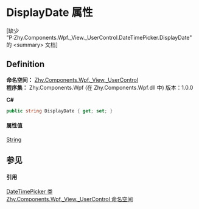 # DisplayDate 属性


\[缺少 "P:Zhy.Components.Wpf._View._UserControl.DateTimePicker.DisplayDate" 的 &lt;summary&gt; 文档\]



## Definition
**命名空间：** <a href="N_Zhy_Components_Wpf__View__UserControl">Zhy.Components.Wpf._View._UserControl</a>  
**程序集：** Zhy.Components.Wpf (在 Zhy.Components.Wpf.dll 中) 版本：1.0.0

**C#**
``` C#
public string DisplayDate { get; set; }
```



#### 属性值
<a href="https://learn.microsoft.com/dotnet/api/system.string" target="_blank" rel="noopener noreferrer">String</a>

## 参见


#### 引用
<a href="T_Zhy_Components_Wpf__View__UserControl_DateTimePicker">DateTimePicker 类</a>  
<a href="N_Zhy_Components_Wpf__View__UserControl">Zhy.Components.Wpf._View._UserControl 命名空间</a>  
